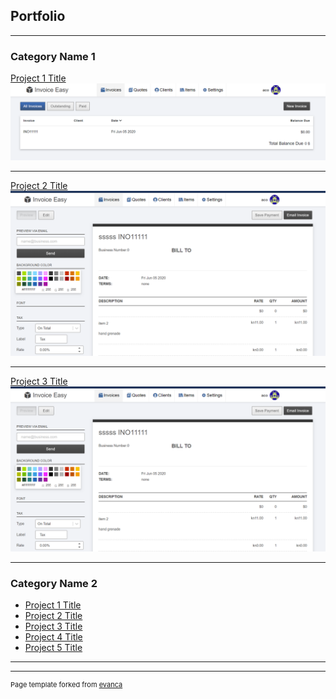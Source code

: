 ## Portfolio

---

### Category Name 1 

[Project 1 Title](/sample_page)
<img src="images/portfolio1.png?raw=true"/>

---
[Project 2 Title](/pdf/sample_presentation.pdf)
<img src="images/Screenshot_1.png?raw=true"/>

---
[Project 3 Title](http://example.com/)
<img src="images/Screenshot_1.png?raw=true"/>

---

### Category Name 2

- [Project 1 Title](http://example.com/)
- [Project 2 Title](http://example.com/)
- [Project 3 Title](http://example.com/)
- [Project 4 Title](http://example.com/)
- [Project 5 Title](http://example.com/)

---




---
<p style="font-size:11px">Page template forked from <a href="https://github.com/evanca/quick-portfolio">evanca</a></p>
<!-- Remove above link if you don't want to attibute -->
